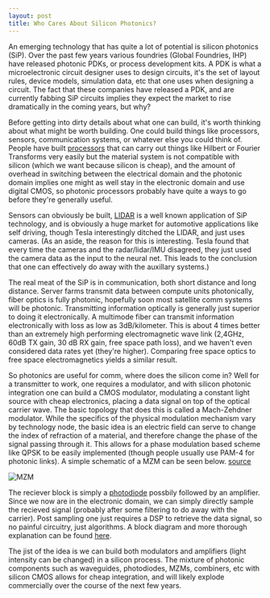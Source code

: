 ```yaml
---
layout: post
title: Who Cares About Silicon Photonics?
---
```


An emerging technology that has quite a lot of potential is silicon photonics (SiP). Over the past few years various foundries (Global Foundries, IHP) have released photonic PDKs, or process development kits. A PDK is what a microelectronic circuit designer uses to design circuits, it's the set of layout rules, device models, simulation data, etc that one uses when designing a circuit. The fact that these companies have released a PDK, and are currently fabbing SiP circuits implies they expect the market to rise dramatically in the coming years, but why?

Before getting into dirty details about what one can build, it's worth thinking about what might be worth building. One could build things like processors, sensors, communication systems, or whatever else you could think of. People have built [processors](https://www.nature.com/articles/nphoton.2015.281) that can carry out things like Hilbert or Fourier Transforms very easily but the material system is not compatible with silicon (which we want because silicon is cheap), and the amount of overhead in switching between the electrical domain and the photonic domain implies one might as well stay in the electronic domain and use digital CMOS, so photonic processors probably have quite a ways to go before they're generally useful.

Sensors can obviously be built, [LIDAR](https://www.electronicsweekly.com/market-sectors/automotive-electronics/silicon-photonics-yields-integrated-automotive-lidar-chip-2021-09/) is a well known application of SiP technology, and is obviously a huge market for automotive applications like self driving, though Tesla interestingly ditched the LIDAR, and just uses cameras. (As an aside, the reason for this is interesting. Tesla found that every time the cameras and the radar/lidar/IMU disagreed, they just used the camera data as the input to the neural net. This leads to the conclusion that one can effectively do away with the auxillary systems.)

The real meat of the SiP is in communication, both short distance and long distance. Server farms transmit data between compute units photonically, fiber optics is fully photonic, hopefully soon most satellite comm systems will be photonic. Transmitting information optically is generally just superior to doing it electronically. A multimode fiber can transmit information electronically with loss as low as 3dB/kilometer. This is about 4 times better than an extremely high performing electromagnetic wave link (2,4GHz, 60dB TX gain, 30 dB RX gain, free space path loss), and we haven't even considered data rates yet (they're higher). Comparing free space optics to free space electromagnetics yields a similar result.

So photonics are useful for comm, where does the silicon come in? Well for a transmitter to work, one requires a modulator, and with silicon photonic integration one can build a CMOS modulator, modulating a constant light source with cheap electronics, placing a data signal on top of the optical carrier wave. The basic topology that does this is called a Mach-Zehdner modulator. While the specifics of the physical modulation mechanism vary by technology node, the basic idea is an electric field can serve to change the index of refraction of a material, and therefore change the phase of the signal passing through it. This allows for a phase modulation based scheme like QPSK to be easily implemented (though people usually use PAM-4 for photonic links). A simple schematic of a MZM can be seen below. [source](https://www.researchgate.net/figure/Mach-Zehnder-Modulator-MZM-principles-a-structure-b-transmission-function-Kaminow_fig2_221927388)

![MZM]({{togblog.github.io}}/images/MZM.png)

The reciever block is simply a [photodiode](https://en.wikipedia.org/wiki/Photodiode#:~:text=A%20photodiode%20is%20a%20semiconductor,light%20into%20an%20electrical%20current.&text=Photodiodes%20may%20contain%20optical%20filters,as%20their%20surface%20area%20increases.) possbily followed by an amplifier. Since we now are in the electronic domain, we can simply directly sample the recieved signal (probably after some filtering to do away with the carrier). Post sampling one just requires a DSP to retrieve the data signal, so no painful circuitry, just algorithms. A block diagram and more thorough explanation can be found [here](https://ieeexplore.ieee.org/document/8782617). 

The jist of the idea is we can build both modulators and amplifiers (light intensity can be changed) in a silicon process. The mixture of photonic components such as waveguides, photodiodes, MZMs, combiners, etc with silicon CMOS allows for cheap integration, and will likely explode commercially over the course of the next few years.